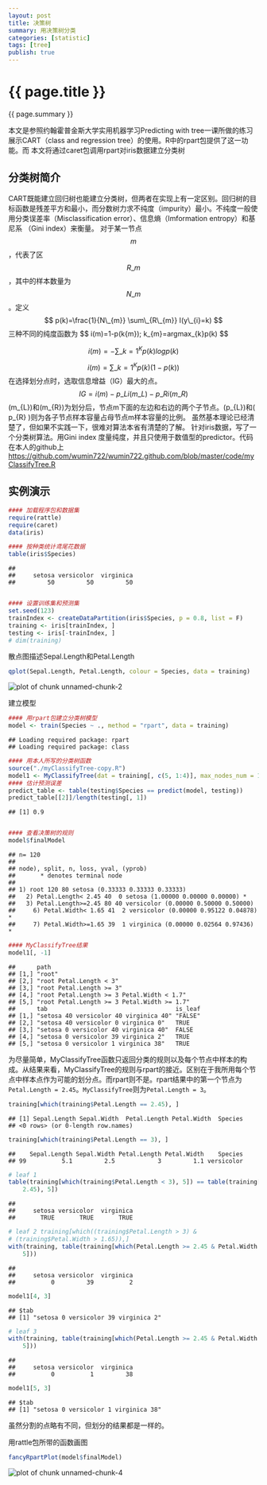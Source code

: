 ```yaml
---
layout: post
title: 决策树
summary: 用决策树分类
categories: [statistic]
tags: [tree]
publish: true
---
```

# {{ page.title }} #
{{ page.summary }} 


本文是参照约翰霍普金斯大学实用机器学习Predicting with tree一课所做的练习
展示CART（class and regression tree）的使用。R中的rpart包提供了这一功能。而
本文将通过caret包调用rpart对iris数据建立分类树

分类树简介
------------------------------

CART既能建立回归树也能建立分类树，但两者在实现上有一定区别。回归树的目标函数是残差平方和最小，而分数树力求不纯度（impurity）最小。不纯度一般使用分类误差率（Misclassification error）、信息熵（Imformation entropy）和基尼系
（Gini index）来衡量。
对于某一节点$$m$$，代表了区$$R\_{m}$$，其中的样本数量为$$N\_{m}$$。定义
$$
p(k)=\frac{1}{N\_{m}} \sum\_{R\_{m}} I(y\_{i}=k)
$$
三种不同的纯度函数为
$$
i(m)=1-p(k\{m}); k\_{m}=argmax\_{k}p(k)
$$

$$
i(m)=-\sum\_{k=1}^K p(k)logp(k)
$$

$$
i(m)=\sum\_{k=1}^K p(k)(1-p(k))
$$
在选择划分点时，选取信息增益（IG）最大的点。
$$
IG=i(m)-p\_{L}i(m\_{L})-p\_{R}i(m\_{R})
$$
\(m\_{L}\)和\(m\_{R}\)为划分后，节点m下面的左边和右边的两个子节点。\(p\_{L}\)和\( p\_{R} \)则为各子节点样本容量占母节点m样本容量的比例。
虽然基本理论已经清楚了，但如果不实践一下，很难对算法本省有清楚的了解。
针对iris数据，写了一个分类树算法。用Gini index 度量纯度，并且只使用于数值型的predictor。代码在本人的github上 https://github.com/wumin722/wumin722.github.com/blob/master/code/myClassifyTree.R

实例演示
------------------------------

```r
#### 加载程序包和数据集
require(rattle)
require(caret)
data(iris)

#### 按种类统计鸢尾花数据
table(iris$Species)
```

```
## 
##     setosa versicolor  virginica 
##         50         50         50
```

```r

#### 设置训练集和预测集
set.seed(123)
trainIndex <- createDataPartition(iris$Species, p = 0.8, list = F)
training <- iris[trainIndex, ]
testing <- iris[-trainIndex, ]
# dim(training)
```


散点图描述Sepal.Length和Petal.Length

```r
qplot(Sepal.Length, Petal.Length, colour = Species, data = training)
```

![plot of chunk unnamed-chunk-2](/images/tree-2.png) 

建立模型

```r
#### 用rpart包建立分类树模型
model <- train(Species ~ ., method = "rpart", data = training)
```

```
## Loading required package: rpart
## Loading required package: class
```

```r
#### 用本人所写的分类树函数
source("./myClassifyTree-copy.R")
model1 <- MyClassifyTree(dat = training[, c(5, 1:4)], max_nodes_num = 10, min_inpurity = 0.2)
#### 估计预测误差
predict_table <- table(testing$Species == predict(model, testing))
predict_table[[2]]/length(testing[, 1])
```

```
## [1] 0.9
```

```r

#### 查看决策树的规则
model$finalModel
```

```
## n= 120 
## 
## node), split, n, loss, yval, (yprob)
##       * denotes terminal node
## 
## 1) root 120 80 setosa (0.33333 0.33333 0.33333)  
##   2) Petal.Length< 2.45 40  0 setosa (1.00000 0.00000 0.00000) *
##   3) Petal.Length>=2.45 80 40 versicolor (0.00000 0.50000 0.50000)  
##     6) Petal.Width< 1.65 41  2 versicolor (0.00000 0.95122 0.04878) *
##     7) Petal.Width>=1.65 39  1 virginica (0.00000 0.02564 0.97436) *
```

```r
#### MyClassifyTree结果
model1[, -1]
```

```
##      path                                       
## [1,] "root"                                     
## [2,] "root Petal.Length < 3"                    
## [3,] "root Petal.Length >= 3"                   
## [4,] "root Petal.Length >= 3 Petal.Width < 1.7" 
## [5,] "root Petal.Length >= 3 Petal.Width >= 1.7"
##      tab                                    is_leaf
## [1,] "setosa 40 versicolor 40 virginica 40" "FALSE"
## [2,] "setosa 40 versicolor 0 virginica 0"   TRUE   
## [3,] "setosa 0 versicolor 40 virginica 40"  FALSE  
## [4,] "setosa 0 versicolor 39 virginica 2"   TRUE   
## [5,] "setosa 0 versicolor 1 virginica 38"   TRUE
```

为尽量简单，MyClassifyTree函数只返回分类的规则以及每个节点中样本的构成。从结果来看，MyClassifyTree的规则与rpart的接近。区别在于我所用每个节点中样本点作为可能的划分点。而rpart则不是。rpart结果中的第一个节点为`Petal.Length = 2.45`。`MyClassifyTree`则为`Petal.Length = 3`。

```r
training[which(training$Petal.Length == 2.45), ]
```

```
## [1] Sepal.Length Sepal.Width  Petal.Length Petal.Width  Species     
## <0 rows> (or 0-length row.names)
```

```r
training[which(training$Petal.Length == 3), ]
```

```
##    Sepal.Length Sepal.Width Petal.Length Petal.Width    Species
## 99          5.1         2.5            3         1.1 versicolor
```



```r
# leaf 1
table(training[which(training$Petal.Length < 3), 5]) == table(training[which(training$Petal.Length < 
    2.45), 5])
```

```
## 
##     setosa versicolor  virginica 
##       TRUE       TRUE       TRUE
```

```r
# leaf 2 training[which((training$Petal.Length > 3) &
# (training$Petal.Width > 1.65)),]
with(training, table(training[which(Petal.Length >= 2.45 & Petal.Width < 1.65), 
    5]))
```

```
## 
##     setosa versicolor  virginica 
##          0         39          2
```

```r
model1[4, 3]
```

```
## $tab
## [1] "setosa 0 versicolor 39 virginica 2"
```

```r
# leaf 3
with(training, table(training[which(Petal.Length >= 2.45 & Petal.Width >= 1.65), 
    5]))
```

```
## 
##     setosa versicolor  virginica 
##          0          1         38
```

```r
model1[5, 3]
```

```
## $tab
## [1] "setosa 0 versicolor 1 virginica 38"
```

虽然分割的点略有不同，但划分的结果都是一样的。

用rattle包所带的函数画图

```r
fancyRpartPlot(model$finalModel)
```

![plot of chunk unnamed-chunk-4](/images/tree-4.png) 



